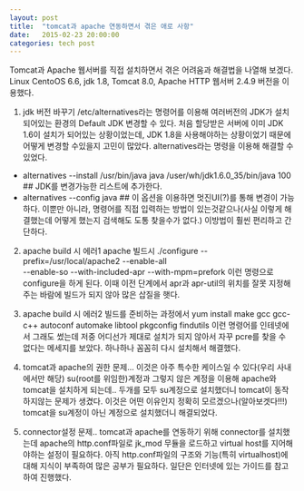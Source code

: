 ```yaml
---
layout: post
title:  "tomcat과 apache 연동하면서 겪은 애로 사항"
date:   2015-02-23 20:00:00
categories: tech post
---
```


Tomcat과 Apache 웹서버를 직접 설치하면서 겪은 어려움과 해결법을 나열해 보겠다.
Linux CentoOS 6.6, jdk 1.8, Tomcat 8.0, Apache HTTP 웹서버 2.4.9 버전을 이용했다.

1. jdk 버전 바꾸기
  /etc/alternatives라는 명령어를 이용해 여러버전의 JDK가 설치되어있는 환경의 Default JDK 변경할 수 있다.
  처음 할당받은 서버에 이미 JDK 1.6이 설치가 되어있는 상황이었는데, JDK 1.8을 사용해야하는 상황이었기 때문에 어떻게 변경할 수있을지 고민이 많았다. alternatives라는 명령을 이용해 해결할 수 있었다.
  - alternatives --install /usr/bin/java java /user/wh/jdk1.6.0_35/bin/java 100 ## JDK를 변경가능한 리스트에 추가한다.
  - alternatives --config java ## 이 옵션을 이용하면 멋진UI(?)를 통해 변경이 가능하다.
  이뿐만 아니라, 명령어를 직접 입력하는 방법이 있는것같으나(사실 이렇게 해결했는데 어떻게 했는지 검색해도 도통 찾을수가 없다.) 이방법이 훨씬 편리하고 간단하다.

2. apache build 시 에러1
  apache 빌드시 
    ./configure
    --prefix=/usr/local/apache2 
    --enable-all         
    --enable-so
    --with-included-apr
    --with-mpm=prefork
이런 명령으로 configure을 하게 된다. 이때 이전 단계에서 apr과 apr-util의 위치를 잘못 지정해 주는 바람에 빌드가 되지 않아 많은 삽질을 햇다.

3. apache build 시 에러2
  빌드를 준비하는 과정에서  yum install make gcc gcc-c++ autoconf automake libtool pkgconfig findutils 이런 명령어를 인테넷에서 그래도 썼는데 저중 어디선가 제대로 설치가 되지 않아서 자꾸 pcre를 찾을 수 없다는 메세지를 보았다. 하나하나 꼼꼼히 다시 설치해서 해결했다.

4. tomcat과 apache의 권한 문제...
  이것은 아주 특수한 케이스일 수 있다(우리 사내에서만 해당) su(root를 위임한)계정과 그렇지 않은 계정을 이용해 apache와 tomcat을 설치하게 되는데.. 두개를 모두 su계정으로 설치했더니 tomcat이 동작하지않는 문제가 생겼다. 이것은 어떤 이유인지 정확히 모르겠으나(알아보겟다!!!) tomcat을 su계정이 아닌 계정으로 설치했더니 해결되었다.

5. connector설정 문제..
  tomcat과 apache를 연동하기 위해 connector를 설치했는데 apache의 http.conf파일로 jk_mod 무듈을 로드하고 virtual host를 지어해야하는 설정이 필요하다. 아직 http.conf파일의 구조와 기능(특히 virtualhost)에 대해 지식이 부족하여 많은 공부가 필요하다. 일단은 인터넷에 있는 가이드를 참고하여 진행했다.
